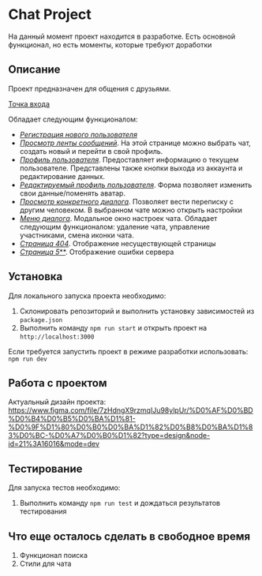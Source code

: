 # Chat Project

На данный момент проект находится в разработке.
Есть основной функционал, но есть моменты, которые требуют доработки

## Описание

Проект предназначен для общения с друзьями.

[Точка входа](https://effortless-lolly-248c08.netlify.app/)

Обладает следующим функционалом:

- [*Регистрация нового пользователя*](https://effortless-lolly-248c08.netlify.app/registration)
- [*Просмотр ленты сообщений*](https://effortless-lolly-248c08.netlify.app/main). На этой странице можно выбрать чат,
  создать новый и перейти в свой профиль.
- [*Профиль пользователя*](https://effortless-lolly-248c08.netlify.app/profile). Предоставляет информацию о текущем
  пользователе. Представлены также кнопки выхода из аккаунта и редактирование данных.
- [*Редактируемый профиль пользователя*](https://effortless-lolly-248c08.netlify.app/profile-edit). Форма позволяет
  изменить свои данные/поменять аватар.
- [*Просмотр конкретного диалога*](https://effortless-lolly-248c08.netlify.app/main). Позволяет вести переписку с другим человеком. В выбранном чате
  можно открыть настройки
- [*Меню диалога*](https://effortless-lolly-248c08.netlify.app/main). Модальное окно настроек чата. Обладает следующим функционалом: удаление чата,
  управление участниками, смена иконки чата.
- [*Страница 404*](https://effortless-lolly-248c08.netlify.app/not-found). Отображение несуществующей страницы
- [*Страница 5***](https://effortless-lolly-248c08.netlify.app/error). Отображение ошибки сервера

## Установка

Для локального запуска проекта необходимо:

1. Склонировать репозиторий и выполнить установку зависимостей из `package.json`
2. Выполнить команду `npm run start` и открыть проект на `http://localhost:3000`

Если требуется запустить проект в режиме разработки использовать: `npm run dev`

## Работа с проектом

Актуальный дизайн
проекта: https://www.figma.com/file/7zHdngX9rzmqIJu98ylpUr/%D0%AF%D0%BD%D0%B4%D0%B5%D0%BA%D1%81-%D0%9F%D1%80%D0%B0%D0%BA%D1%82%D0%B8%D0%BA%D1%83%D0%BC-%D0%A7%D0%B0%D1%82?type=design&node-id=21%3A16016&mode=dev

## Тестирование

Для запуска тестов необходимо:

1. Выполнить команду `npm run test` и дождаться результатов тестирования

## Что еще осталось сделать в свободное время
1. Функционал поиска
2. Стили для чата
